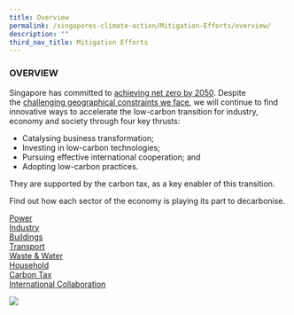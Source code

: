 ```yaml
---
title: Overview
permalink: /singapores-climate-action/Mitigation-Efforts/overview/
description: ""
third_nav_title: Mitigation Efforts
---
```

### OVERVIEW

Singapore has committed to [achieving net zero by 2050](/singapores-climate-action/singapores-climate-targets/overview/). Despite the [challenging geographical constraints we face](/singapores-climate-action/overview/national-circumstances), we will continue to find innovative ways to accelerate the low-carbon transition for industry, economy and society through four key thrusts:

*   Catalysing business transformation;
*   Investing in low-carbon technologies;
*   Pursuing effective international cooperation; and
*   Adopting low-carbon practices.

They are supported by the carbon tax, as a key enabler of this transition.

Find out how each sector of the economy is playing its part to decarbonise.

[Power](/singapores-climate-action/mitigation-efforts/power)  
[Industry](/singapores-climate-action/mitigation-efforts/industry)  
[Buildings](/singapores-climate-action/mitigation-efforts/buildings)  
[Transport](/singapores-climate-action/mitigation-efforts/transport)  
[Waste & Water](/singapores-climate-action/mitigation-efforts/wasteandwater)  
[Household](/singapores-climate-action/mitigation-efforts/household)  
[Carbon Tax](/singapores-climate-action/mitigation-efforts/carbontax)  
[International Collaboration](/singapores-climate-action/mitigation-efforts/internationalcollaboration)

![](/images/2022_Infographic_Charting_Singapore's_Net_Zero_Future.jpg)